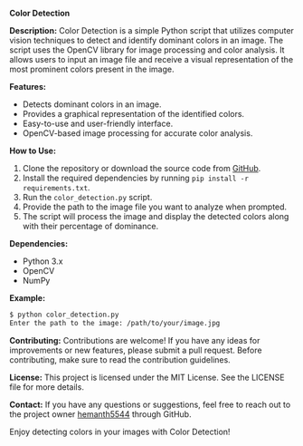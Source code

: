 **Color Detection**

**Description:**
Color Detection is a simple Python script that utilizes computer vision techniques to detect and identify dominant colors in an image. The script uses the OpenCV library for image processing and color analysis. It allows users to input an image file and receive a visual representation of the most prominent colors present in the image.

**Features:**
- Detects dominant colors in an image.
- Provides a graphical representation of the identified colors.
- Easy-to-use and user-friendly interface.
- OpenCV-based image processing for accurate color analysis.

**How to Use:**
1. Clone the repository or download the source code from [GitHub](https://github.com/hemanth5544/colordetection).
2. Install the required dependencies by running `pip install -r requirements.txt`.
3. Run the `color_detection.py` script.
4. Provide the path to the image file you want to analyze when prompted.
5. The script will process the image and display the detected colors along with their percentage of dominance.

**Dependencies:**
- Python 3.x
- OpenCV
- NumPy

**Example:**
```bash
$ python color_detection.py
Enter the path to the image: /path/to/your/image.jpg
```

**Contributing:**
Contributions are welcome! If you have any ideas for improvements or new features, please submit a pull request. Before contributing, make sure to read the contribution guidelines.

**License:**
This project is licensed under the MIT License. See the LICENSE file for more details.

**Contact:**
If you have any questions or suggestions, feel free to reach out to the project owner [hemanth5544](https://github.com/hemanth5544) through GitHub.

Enjoy detecting colors in your images with Color Detection!
